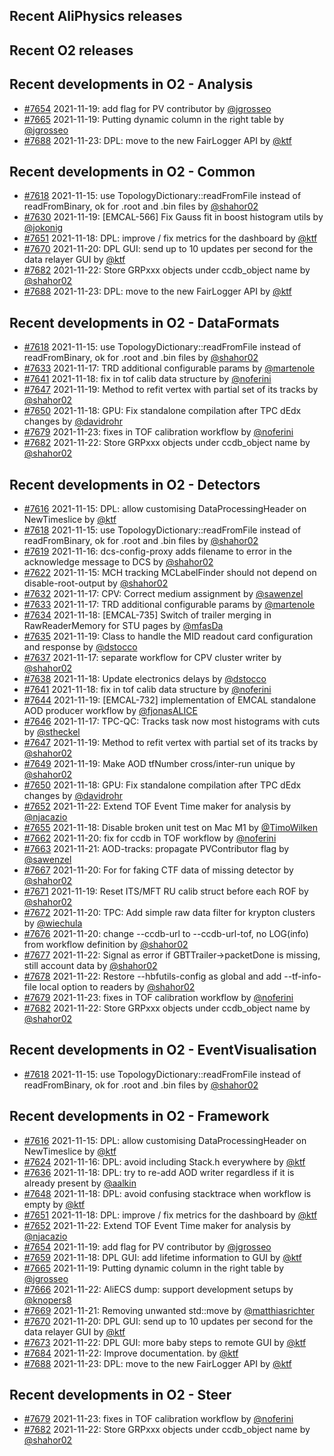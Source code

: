 ## Recent AliPhysics releases
## Recent O2 releases
## Recent developments in O2 - Analysis
- [\#7654](https://github.com/AliceO2Group/AliceO2/pull/7654) 2021-11-19: add flag for PV contributor by [@jgrosseo](https://github.com/jgrosseo)
- [\#7665](https://github.com/AliceO2Group/AliceO2/pull/7665) 2021-11-19: Putting dynamic column in the right table by [@jgrosseo](https://github.com/jgrosseo)
- [\#7688](https://github.com/AliceO2Group/AliceO2/pull/7688) 2021-11-23: DPL: move to the new FairLogger API by [@ktf](https://github.com/ktf)
## Recent developments in O2 - Common
- [\#7618](https://github.com/AliceO2Group/AliceO2/pull/7618) 2021-11-15: use TopologyDictionary::readFromFile instead of readFromBinary, ok for .root and .bin files by [@shahor02](https://github.com/shahor02)
- [\#7630](https://github.com/AliceO2Group/AliceO2/pull/7630) 2021-11-19: [EMCAL-566] Fix Gauss fit in boost histogram utils by [@jokonig](https://github.com/jokonig)
- [\#7651](https://github.com/AliceO2Group/AliceO2/pull/7651) 2021-11-18: DPL: improve / fix metrics for the dashboard  by [@ktf](https://github.com/ktf)
- [\#7670](https://github.com/AliceO2Group/AliceO2/pull/7670) 2021-11-20: DPL GUI: send up to 10 updates per second for the data relayer GUI by [@ktf](https://github.com/ktf)
- [\#7682](https://github.com/AliceO2Group/AliceO2/pull/7682) 2021-11-22: Store GRPxxx objects under ccdb_object name by [@shahor02](https://github.com/shahor02)
- [\#7688](https://github.com/AliceO2Group/AliceO2/pull/7688) 2021-11-23: DPL: move to the new FairLogger API by [@ktf](https://github.com/ktf)
## Recent developments in O2 - DataFormats
- [\#7618](https://github.com/AliceO2Group/AliceO2/pull/7618) 2021-11-15: use TopologyDictionary::readFromFile instead of readFromBinary, ok for .root and .bin files by [@shahor02](https://github.com/shahor02)
- [\#7633](https://github.com/AliceO2Group/AliceO2/pull/7633) 2021-11-17: TRD additional configurable params by [@martenole](https://github.com/martenole)
- [\#7641](https://github.com/AliceO2Group/AliceO2/pull/7641) 2021-11-18: fix in tof calib data structure by [@noferini](https://github.com/noferini)
- [\#7647](https://github.com/AliceO2Group/AliceO2/pull/7647) 2021-11-19: Method to refit vertex with partial set of its tracks by [@shahor02](https://github.com/shahor02)
- [\#7650](https://github.com/AliceO2Group/AliceO2/pull/7650) 2021-11-18: GPU: Fix standalone compilation after TPC dEdx changes by [@davidrohr](https://github.com/davidrohr)
- [\#7679](https://github.com/AliceO2Group/AliceO2/pull/7679) 2021-11-23: fixes in TOF calibration workflow by [@noferini](https://github.com/noferini)
- [\#7682](https://github.com/AliceO2Group/AliceO2/pull/7682) 2021-11-22: Store GRPxxx objects under ccdb_object name by [@shahor02](https://github.com/shahor02)
## Recent developments in O2 - Detectors
- [\#7616](https://github.com/AliceO2Group/AliceO2/pull/7616) 2021-11-15: DPL: allow customising DataProcessingHeader on NewTimeslice by [@ktf](https://github.com/ktf)
- [\#7618](https://github.com/AliceO2Group/AliceO2/pull/7618) 2021-11-15: use TopologyDictionary::readFromFile instead of readFromBinary, ok for .root and .bin files by [@shahor02](https://github.com/shahor02)
- [\#7619](https://github.com/AliceO2Group/AliceO2/pull/7619) 2021-11-16: dcs-config-proxy adds filename to error in the acknowledge message to DCS by [@shahor02](https://github.com/shahor02)
- [\#7622](https://github.com/AliceO2Group/AliceO2/pull/7622) 2021-11-15: MCH tracking MCLabelFinder should not depend on disable-root-output by [@shahor02](https://github.com/shahor02)
- [\#7632](https://github.com/AliceO2Group/AliceO2/pull/7632) 2021-11-17: CPV: Correct medium assignment by [@sawenzel](https://github.com/sawenzel)
- [\#7633](https://github.com/AliceO2Group/AliceO2/pull/7633) 2021-11-17: TRD additional configurable params by [@martenole](https://github.com/martenole)
- [\#7634](https://github.com/AliceO2Group/AliceO2/pull/7634) 2021-11-18: [EMCAL-735] Switch of trailer merging in RawReaderMemory for STU pages by [@mfasDa](https://github.com/mfasDa)
- [\#7635](https://github.com/AliceO2Group/AliceO2/pull/7635) 2021-11-19: Class to handle the MID readout card configuration and response by [@dstocco](https://github.com/dstocco)
- [\#7637](https://github.com/AliceO2Group/AliceO2/pull/7637) 2021-11-17: separate workflow for CPV cluster writer by [@shahor02](https://github.com/shahor02)
- [\#7638](https://github.com/AliceO2Group/AliceO2/pull/7638) 2021-11-18: Update electronics delays by [@dstocco](https://github.com/dstocco)
- [\#7641](https://github.com/AliceO2Group/AliceO2/pull/7641) 2021-11-18: fix in tof calib data structure by [@noferini](https://github.com/noferini)
- [\#7644](https://github.com/AliceO2Group/AliceO2/pull/7644) 2021-11-19: [EMCAL-732] implementation of EMCAL standalone AOD producer workflow by [@fjonasALICE](https://github.com/fjonasALICE)
- [\#7646](https://github.com/AliceO2Group/AliceO2/pull/7646) 2021-11-17: TPC-QC: Tracks task now most histograms with cuts by [@stheckel](https://github.com/stheckel)
- [\#7647](https://github.com/AliceO2Group/AliceO2/pull/7647) 2021-11-19: Method to refit vertex with partial set of its tracks by [@shahor02](https://github.com/shahor02)
- [\#7649](https://github.com/AliceO2Group/AliceO2/pull/7649) 2021-11-19: Make AOD tfNumber cross/inter-run unique by [@shahor02](https://github.com/shahor02)
- [\#7650](https://github.com/AliceO2Group/AliceO2/pull/7650) 2021-11-18: GPU: Fix standalone compilation after TPC dEdx changes by [@davidrohr](https://github.com/davidrohr)
- [\#7652](https://github.com/AliceO2Group/AliceO2/pull/7652) 2021-11-22: Extend TOF Event Time maker for analysis by [@njacazio](https://github.com/njacazio)
- [\#7655](https://github.com/AliceO2Group/AliceO2/pull/7655) 2021-11-18: Disable broken unit test on Mac M1 by [@TimoWilken](https://github.com/TimoWilken)
- [\#7662](https://github.com/AliceO2Group/AliceO2/pull/7662) 2021-11-20: fix for ccdb in TOF workflow by [@noferini](https://github.com/noferini)
- [\#7663](https://github.com/AliceO2Group/AliceO2/pull/7663) 2021-11-21: AOD-tracks: propagate PVContributor flag by [@sawenzel](https://github.com/sawenzel)
- [\#7667](https://github.com/AliceO2Group/AliceO2/pull/7667) 2021-11-20: For for faking CTF data of missing detector by [@shahor02](https://github.com/shahor02)
- [\#7671](https://github.com/AliceO2Group/AliceO2/pull/7671) 2021-11-19: Reset ITS/MFT RU calib struct before each ROF by [@shahor02](https://github.com/shahor02)
- [\#7672](https://github.com/AliceO2Group/AliceO2/pull/7672) 2021-11-20: TPC: Add simple raw data filter for krypton clusters by [@wiechula](https://github.com/wiechula)
- [\#7676](https://github.com/AliceO2Group/AliceO2/pull/7676) 2021-11-20: change --ccdb-url to --ccdb-url-tof, no LOG(info) from workflow definition by [@shahor02](https://github.com/shahor02)
- [\#7677](https://github.com/AliceO2Group/AliceO2/pull/7677) 2021-11-22: Signal as error if GBTTrailer->packetDone is missing, still account data by [@shahor02](https://github.com/shahor02)
- [\#7678](https://github.com/AliceO2Group/AliceO2/pull/7678) 2021-11-22: Restore --hbfutils-config as global and add --tf-info-file local option to readers by [@shahor02](https://github.com/shahor02)
- [\#7679](https://github.com/AliceO2Group/AliceO2/pull/7679) 2021-11-23: fixes in TOF calibration workflow by [@noferini](https://github.com/noferini)
- [\#7682](https://github.com/AliceO2Group/AliceO2/pull/7682) 2021-11-22: Store GRPxxx objects under ccdb_object name by [@shahor02](https://github.com/shahor02)
## Recent developments in O2 - EventVisualisation
- [\#7618](https://github.com/AliceO2Group/AliceO2/pull/7618) 2021-11-15: use TopologyDictionary::readFromFile instead of readFromBinary, ok for .root and .bin files by [@shahor02](https://github.com/shahor02)
## Recent developments in O2 - Framework
- [\#7616](https://github.com/AliceO2Group/AliceO2/pull/7616) 2021-11-15: DPL: allow customising DataProcessingHeader on NewTimeslice by [@ktf](https://github.com/ktf)
- [\#7624](https://github.com/AliceO2Group/AliceO2/pull/7624) 2021-11-16: DPL: avoid including Stack.h everywhere by [@ktf](https://github.com/ktf)
- [\#7636](https://github.com/AliceO2Group/AliceO2/pull/7636) 2021-11-18: DPL: try to re-add AOD writer regardless if it is already present by [@aalkin](https://github.com/aalkin)
- [\#7648](https://github.com/AliceO2Group/AliceO2/pull/7648) 2021-11-18: DPL: avoid confusing stacktrace when workflow is empty by [@ktf](https://github.com/ktf)
- [\#7651](https://github.com/AliceO2Group/AliceO2/pull/7651) 2021-11-18: DPL: improve / fix metrics for the dashboard  by [@ktf](https://github.com/ktf)
- [\#7652](https://github.com/AliceO2Group/AliceO2/pull/7652) 2021-11-22: Extend TOF Event Time maker for analysis by [@njacazio](https://github.com/njacazio)
- [\#7654](https://github.com/AliceO2Group/AliceO2/pull/7654) 2021-11-19: add flag for PV contributor by [@jgrosseo](https://github.com/jgrosseo)
- [\#7659](https://github.com/AliceO2Group/AliceO2/pull/7659) 2021-11-18: DPL GUI: add lifetime information to GUI by [@ktf](https://github.com/ktf)
- [\#7665](https://github.com/AliceO2Group/AliceO2/pull/7665) 2021-11-19: Putting dynamic column in the right table by [@jgrosseo](https://github.com/jgrosseo)
- [\#7666](https://github.com/AliceO2Group/AliceO2/pull/7666) 2021-11-22: AliECS dump: support development setups by [@knopers8](https://github.com/knopers8)
- [\#7669](https://github.com/AliceO2Group/AliceO2/pull/7669) 2021-11-21: Removing unwanted std::move by [@matthiasrichter](https://github.com/matthiasrichter)
- [\#7670](https://github.com/AliceO2Group/AliceO2/pull/7670) 2021-11-20: DPL GUI: send up to 10 updates per second for the data relayer GUI by [@ktf](https://github.com/ktf)
- [\#7673](https://github.com/AliceO2Group/AliceO2/pull/7673) 2021-11-22: DPL GUI: more baby steps to remote GUI by [@ktf](https://github.com/ktf)
- [\#7684](https://github.com/AliceO2Group/AliceO2/pull/7684) 2021-11-22: Improve documentation. by [@ktf](https://github.com/ktf)
- [\#7688](https://github.com/AliceO2Group/AliceO2/pull/7688) 2021-11-23: DPL: move to the new FairLogger API by [@ktf](https://github.com/ktf)
## Recent developments in O2 - Steer
- [\#7679](https://github.com/AliceO2Group/AliceO2/pull/7679) 2021-11-23: fixes in TOF calibration workflow by [@noferini](https://github.com/noferini)
- [\#7682](https://github.com/AliceO2Group/AliceO2/pull/7682) 2021-11-22: Store GRPxxx objects under ccdb_object name by [@shahor02](https://github.com/shahor02)
